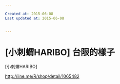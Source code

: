 ```yaml
---

Created at: 2015-06-08
Last updated at: 2015-06-08


---
```


# [小刺蝟HARIBO] 台限的樣子


\[小刺蝟HARIBO\]

<http://line.me/R/shop/detail/1065482>

